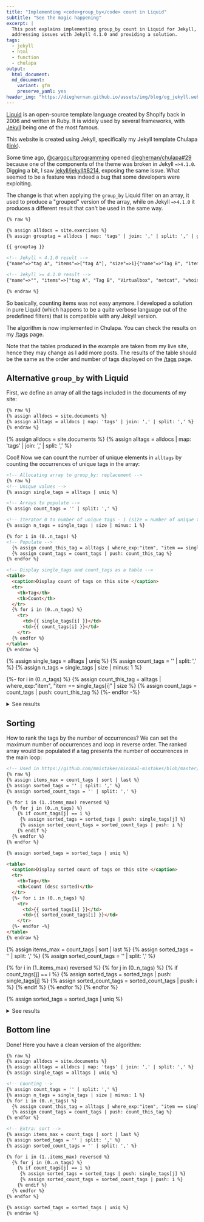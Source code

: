 ```yaml
---
title: "Implementing <code>group_by</code> count in Liquid"
subtitle: "See the magic happening"
excerpt: |
  This post explains implementing group_by count in Liquid for Jekyll, 
  addressing issues with Jekyll 4.1.0 and providing a solution.
tags:
  - jekyll
  - html
  - function
  - chulapa
output:
  html_document:
  md_document:
    variant: gfm
    preserve_yaml: yes
header_img: "https://dieghernan.github.io/assets/img/blog/og_jekyll.webp"
---
```


[Liquid](https://shopify.github.io/liquid/) is an open-source template 
language created by Shopify back in 2006 and written in Ruby. It is widely 
used by several frameworks, with [Jekyll](https://jekyllrb.com/) being one of 
the most famous.

This website is created using Jekyll, specifically my Jekyll template 
<span class="chulapa">Chulapa</span> 
([link](https://dieghernan.github.io/chulapa)).

Some time ago, [@cargocultprogramming](https://github.com/cargocultprogramming) 
opened [dieghernan/chulapa#29](https://github.com/dieghernan/chulapa/issues/29) 
because one of the components of the theme was broken in Jekyll `=>4.1.0`. 
Digging a bit, I saw 
[jekyll/jekyll#8214](https://github.com/jekyll/jekyll/issues/8214), exposing 
the same issue. What seemed to be a feature was indeed a bug that some 
developers were exploiting.

The change is that when applying the `group_by` Liquid filter on an array, it 
used to produce a "grouped" version of the array, while on Jekyll `=>4.1.0` 
it produces a different result that can't be used in the same way.

```html
{% raw %}

{% assign alldocs = site.exercises %}
{% assign grouptag = alldocs | map: 'tags' | join: ',' | split: ',' | group_by: tag %}

{{ grouptag }}

<!-- Jekyll < 4.1.0 result -->
{"name"=>"tag A", "items"=>["tag A"], "size"=>1}{"name"=>"Tag B", "items"=>["Tag B"], "size"=>1}{"name"=>"Virtualbox", "items"=>["Virtualbox"], "size"=>1}{"name"=>"netcat", "items"=>["netcat"], "size"=>1}{"name"=>"whois", "items"=>["whois"], "size"=>1}{"name"=>"dig", "items"=>["dig"], "size"=>1} ... {"name"=>"Hydra", "items"=>["Hydra"], "size"=>1}

<!-- Jekyll >= 4.1.0 result -->
{"name"=>"", "items"=>["tag A", "Tag B", "Virtualbox", "netcat", "whois", "dig", ... , "Hydra"], "size"=>26}

{% endraw %}
```

So basically, counting items was not easy anymore. I developed a solution in 
pure Liquid (which happens to be a quite verbose language out of the predefined
filters) that is compatible with any Jekyll version.

The algorithm is now implemented in <span class="chulapa">Chulapa</span>. You
can check the results on my [/tags](https://dieghernan.github.io/tags) page.

Note that the tables produced in the example are taken from my live site,
hence they may change as I add more posts. The results of the table should
be the same as the order and number of tags displayed on the 
[/tags](https://dieghernan.github.io/tags) page.

## Alternative `group_by` with Liquid

First, we define an array of all the tags included in the documents of my site:

```html
{% raw %}
{% assign alldocs = site.documents %}
{% assign alltags = alldocs | map: 'tags' | join: ',' | split: ',' %}
{% endraw %}
```

{% assign alldocs = site.documents %}
{% assign alltags = alldocs | map: 'tags' | join: ',' | split: ',' %}

<div markdown=0>

<p>Cool! Now we can count the number of unique elements in 
<code>alltags</code> by counting the occurrences of unique tags in the 
array:</p>

</div>

```html
<!-- Allocating array to group_by: replacement -->
{% raw %}
<!-- Unique values -->
{% assign single_tags = alltags | uniq %}

<!-- Arrays to populate -->
{% assign count_tags = '' | split: ',' %}

<!-- Iterator 0 to number of unique tags - 1 (size = number of unique tags) -->
{% assign n_tags = single_tags | size | minus: 1 %}

{% for i in (0..n_tags) %}
<!-- Populate -->
  {% assign count_this_tag = alltags | where_exp:"item", "item == single_tags[i]" | size %}
  {% assign count_tags = count_tags | push: count_this_tag %}
{% endfor %}

<!-- Display single_tags and count_tags as a table -->
<table>
  <caption>Display count of tags on this site </caption>
  <tr>
    <th>Tag</th>
    <th>Count</th>
  </tr>
  {% for i in (0..n_tags) %}
    <tr>
      <td>{{ single_tags[i] }}</td>
      <td>{{ count_tags[i] }}</td>
    </tr>
  {% endfor %}
</table>
{% endraw %}
```

{% assign single_tags = alltags | uniq %}
{% assign count_tags = '' | split: ',' %}
{% assign n_tags = single_tags | size | minus: 1 %}

{%- for i in (0..n_tags) %}
  {% assign count_this_tag = alltags | where_exp:"item", "item == single_tags[i]" | size %}
  {% assign count_tags = count_tags | push: count_this_tag %}
{%- endfor -%}

<details>
  <summary>See results</summary>
<table>
  <caption>Display count of tags on this site </caption>
  <tr>
    <th>Tag</th>
    <th>Count</th>
  </tr>
  {%- for i in (0..n_tags) %}
    <tr>
      <td>{{ single_tags[i] }}</td>
      <td>{{ count_tags[i] }}</td>
    </tr>
  {%- endfor -%}
</table>

</details>

## Sorting

How to rank the tags by the number of occurrences? We can set the maximum 
number of occurrences and loop in reverse order. The ranked array would be 
populated if a tag presents the number of occurrences in the main loop:

```html
<!-- Used in https://github.com/mmistakes/minimal-mistakes/blob/master/_includes/posts-taxonomy.html -->
{% raw %}
{% assign items_max = count_tags | sort | last %}
{% assign sorted_tags = '' | split: ',' %}
{% assign sorted_count_tags = '' | split: ',' %}

{% for i in (1..items_max) reversed %}
  {% for j in (0..n_tags) %}
    {% if count_tags[j] == i %}
     {% assign sorted_tags = sorted_tags | push: single_tags[j] %}
     {% assign sorted_count_tags = sorted_count_tags | push: i %}
    {% endif %}
  {% endfor %}
{% endfor %}

{% assign sorted_tags = sorted_tags | uniq %}

<table>
  <caption>Display sorted count of tags on this site </caption>
  <tr>
    <th>Tag</th>
    <th>Count (desc sorted)</th>
  </tr>
  {%- for i in (0..n_tags) %}
    <tr>
      <td>{{ sorted_tags[i] }}</td>
      <td>{{ sorted_count_tags[i] }}</td>
    </tr>
  {%- endfor -%}
</table>
{% endraw %}
```

{% assign items_max = count_tags | sort | last %}
{% assign sorted_tags = '' | split: ',' %}
{% assign sorted_count_tags = '' | split: ',' %}

{% for i in (1..items_max) reversed %}
  {% for j in (0..n_tags) %}
    {% if count_tags[j] == i %}
     {% assign sorted_tags = sorted_tags | push: single_tags[j] %}
     {% assign sorted_count_tags = sorted_count_tags | push: i %}
    {% endif %}
  {% endfor %}
{% endfor %}

{% assign sorted_tags = sorted_tags | uniq %}

<details>
  <summary>See results</summary>

<table>
  <caption>Display sorted count of tags on this site </caption>
  <tr>
    <th>Tag</th>
    <th>Count (desc sorted)</th>
  </tr>
  {%- for i in (0..n_tags) %}
    <tr>
      <td>{{ sorted_tags[i] }}</td>
      <td>{{ sorted_count_tags[i] }}</td>
    </tr>
  {%- endfor -%}
</table>

</details>

## Bottom line

Done! Here you have a clean version of the algorithm:

```html
{% raw %}
{% assign alldocs = site.documents %}
{% assign alltags = alldocs | map: 'tags' | join: ',' | split: ',' %}
{% assign single_tags = alltags | uniq %}

<!-- Counting -->
{% assign count_tags = '' | split: ',' %}
{% assign n_tags = single_tags | size | minus: 1 %}
{% for i in (0..n_tags) %}
  {% assign count_this_tag = alltags | where_exp:"item", "item == single_tags[i]" | size %}
  {% assign count_tags = count_tags | push: count_this_tag %}
{% endfor %}

<!-- Extra: sort -->
{% assign items_max = count_tags | sort | last %}
{% assign sorted_tags = '' | split: ',' %}
{% assign sorted_count_tags = '' | split: ',' %}

{% for i in (1..items_max) reversed %}
  {% for j in (0..n_tags) %}
    {% if count_tags[j] == i %}
     {% assign sorted_tags = sorted_tags | push: single_tags[j] %}
     {% assign sorted_count_tags = sorted_count_tags | push: i %}
    {% endif %}
  {% endfor %}
{% endfor %}

{% assign sorted_tags = sorted_tags | uniq %}
{% endraw %}
```